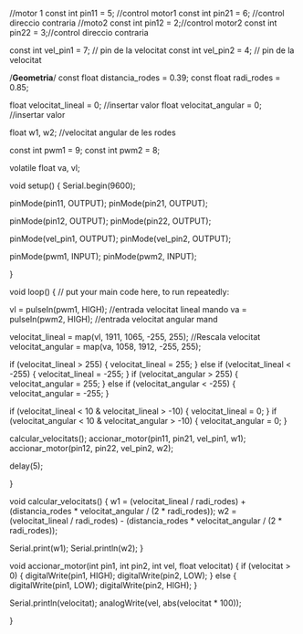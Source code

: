 //motor 1
const int pin11 = 5; //control motor1
const int pin21 = 6; //control direccio contraria
//moto2
const int pin12 = 2;//control motor2
const int pin22 = 3;//control direccio contraria

const int vel_pin1 = 7; // pin de la velocitat
const int vel_pin2 = 4; // pin de la velocitat

/****Geometria****/
const float distancia_rodes = 0.39;
const float radi_rodes = 0.85;


float velocitat_lineal = 0; //insertar valor
float velocitat_angular = 0; //insertar valor

float w1, w2; //velocitat angular de les rodes

const int pwm1 = 9;
const int pwm2 = 8;

volatile float va, vl;

void setup() {
  Serial.begin(9600);

  pinMode(pin11, OUTPUT);
  pinMode(pin21, OUTPUT);

  pinMode(pin12, OUTPUT);
  pinMode(pin22, OUTPUT);

  pinMode(vel_pin1, OUTPUT);
  pinMode(vel_pin2, OUTPUT);

  pinMode(pwm1, INPUT);
  pinMode(pwm2, INPUT);

}

void loop() {
  // put your main code here, to run repeatedly:

  vl = pulseIn(pwm1, HIGH); //entrada velocitat lineal mando
  va = pulseIn(pwm2, HIGH); //entrada velocitat angular mand

  velocitat_lineal = map(vl, 1911, 1065, -255, 255); //Rescala velocitat
  velocitat_angular = map(va, 1058, 1912, -255, 255);

  if (velocitat_lineal > 255) {
    velocitat_lineal = 255;
  } else if (velocitat_lineal < -255) {
    velocitat_lineal = -255;
  }
  if (velocitat_angular > 255) {
    velocitat_angular = 255;
  } else if (velocitat_angular < -255) {
    velocitat_angular = -255;
  }

  if (velocitat_lineal < 10 & velocitat_lineal > -10) {
    velocitat_lineal = 0;
  }
  if (velocitat_angular < 10 & velocitat_angular > -10) {
    velocitat_angular = 0;
  }

  calcular_velocitats();
  accionar_motor(pin11, pin21, vel_pin1, w1);
  accionar_motor(pin12, pin22, vel_pin2, w2);

  delay(5);

}

void calcular_velocitats() {
  w1 = (velocitat_lineal / radi_rodes) + (distancia_rodes * velocitat_angular / (2 * radi_rodes));
  w2 = (velocitat_lineal / radi_rodes) - (distancia_rodes * velocitat_angular / (2 * radi_rodes));

  Serial.print(w1);
  Serial.println(w2);
}

void accionar_motor(int pin1, int pin2, int vel, float velocitat) {
  if (velocitat > 0) {
    digitalWrite(pin1, HIGH);
    digitalWrite(pin2, LOW);
  }
  else {
    digitalWrite(pin1, LOW);
    digitalWrite(pin2, HIGH);
  }

  Serial.println(velocitat);
  analogWrite(vel, abs(velocitat * 100));

}
